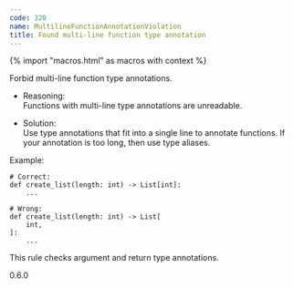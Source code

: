 ```yaml
---
code: 320
name: MultilineFunctionAnnotationViolation
title: Found multi-line function type annotation
---
```


{% import "macros.html" as macros with context %}

Forbid multi-line function type annotations.

  - Reasoning:  
    Functions with multi-line type annotations are unreadable.

  - Solution:  
    Use type annotations that fit into a single line to annotate
    functions. If your annotation is too long, then use type aliases.

Example:

    # Correct:
    def create_list(length: int) -> List[int]:
        ...
    
    # Wrong:
    def create_list(length: int) -> List[
        int,
    ]:
        ...

This rule checks argument and return type annotations.

<div class="versionadded">

0.6.0

</div>